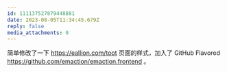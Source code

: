 ```yaml
---
id: 111137527879448881
date: 2023-08-05T11:34:45.679Z
reply: false
media_attachments: 0
---
```


简单修改了一下 https://eallion.com/toot 页面的样式，加入了 GitHub Flavored https://github.com/emaction/emaction.frontend 。

